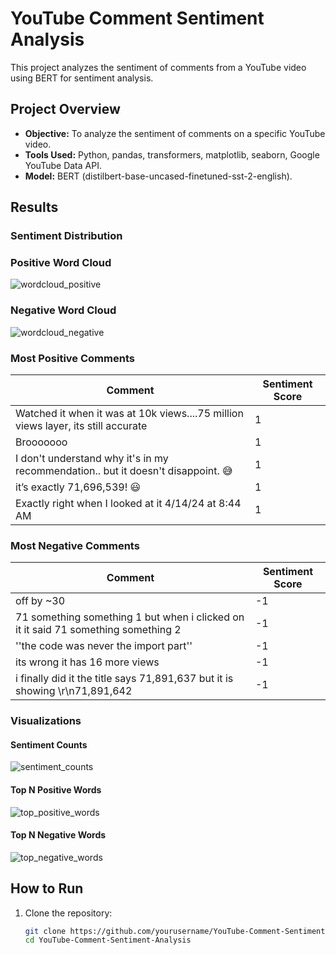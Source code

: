 # YouTube Comment Sentiment Analysis

This project analyzes the sentiment of comments from a YouTube video using BERT for sentiment analysis.

## Project Overview

- **Objective:** To analyze the sentiment of comments on a specific YouTube video.
- **Tools Used:** Python, pandas, transformers, matplotlib, seaborn, Google YouTube Data API.
- **Model:** BERT (distilbert-base-uncased-finetuned-sst-2-english).

## Results

### Sentiment Distribution
### Positive Word Cloud
![wordcloud_positive](https://github.com/rdc2697/Youtube-Comment-Sentiment-Analysis/assets/40556517/071d24e0-6434-4b77-84d6-89a6abed2e88)

### Negative Word Cloud
![wordcloud_negative](https://github.com/rdc2697/Youtube-Comment-Sentiment-Analysis/assets/40556517/b7c29fb3-7649-417d-9e1d-57f335cdde6d)

### Most Positive Comments

| Comment | Sentiment Score |
|---------|-----------------|
| Watched it when it was at 10k views....75 million views layer, its still accurate | 1 |
| Brooooooo | 1 |
| I don't understand why it's in my recommendation.. but it doesn't disappoint. 😅 | 1 |
| it’s exactly 71,696,539! 😃 | 1 |
| Exactly right when I looked at it 4/14/24 at 8:44 AM | 1 |

### Most Negative Comments

| Comment | Sentiment Score |
|---------|-----------------|
| off by ~30 | -1 |
| 71 something something 1 but when i clicked on it it said 71 something something 2 | -1 |
| ''the code was never the import part'' | -1 |
| its wrong it has 16 more views | -1 |
| i finally did it the title says 71,891,637 but it is showing \r\n71,891,642 | -1 |

### Visualizations

#### Sentiment Counts
![sentiment_counts](https://github.com/rdc2697/Youtube-Comment-Sentiment-Analysis/assets/40556517/e1d58329-9b15-4915-a366-167d538ddf5d)

#### Top N Positive Words
![top_positive_words](https://github.com/rdc2697/Youtube-Comment-Sentiment-Analysis/assets/40556517/b6c3f7ea-145e-463c-a087-d14bcfeba815)


#### Top N Negative Words
![top_negative_words](https://github.com/rdc2697/Youtube-Comment-Sentiment-Analysis/assets/40556517/677ca406-7cff-4c27-bab7-2319b760404e)


## How to Run

1. Clone the repository:
   ```bash
   git clone https://github.com/yourusername/YouTube-Comment-Sentiment-Analysis.git
   cd YouTube-Comment-Sentiment-Analysis
